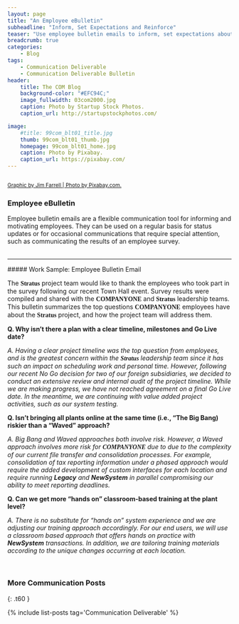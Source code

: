 ```yaml
---
layout: page
title: "An Employee eBulletin"
subheadline: "Inform, Set Expectations and Reinforce"
teaser: "Use employee bulletin emails to inform, set expectations about involvement and reinforce key messages."
breadcrumb: true
categories:
    - Blog
tags:
    - Communication Deliverable
    - Communication Deliverable Bulletin
header:
    title: The COM Blog
    background-color: "#EFC94C;"
    image_fullwidth: 03com2000.jpg
    caption: Photo by Startup Stock Photos.
    caption_url: http://startupstockphotos.com/

image:
    #title: 99com_blt01_title.jpg
    thumb: 99com_blt01_thumb.jpg
    homepage: 99com_blt01_home.jpg
    caption: Photo by Pixabay.
    caption_url: https://pixabay.com/
---
```


<div class="row" >
  <div class="medium-12 columns t30">
    <strong class="show-for-small-only"><img src="{{ site.urlimg }}99com_blt01_widget.jpg" alt=""></strong>
    <strong class="show-for-medium-up"><img src="{{ site.urlimg }}99com_blt01_title.jpg" alt=""></strong>
  </div>
</div>
<p><a href="https://pixabay.com/"><small>Graphic by Jim Farrell | Photo by Pixabay.com.</small></a></p>

### Employee eBulletin
Employee bulletin emails are a flexible communication tool for informing and motivating employees. They can be used on a regular basis for status updates or for occasional communications that require special attention, such as communicating the results of an employee survey.   
<br>
<hr>
##### Work Sample: Employee Bulletin Email
<br>
<div class="row" >
  <div class="medium-12 columns t30">
    <strong class="show-for-small-only"><img src="{{ site.urlimg }}99com_blt01_email_sm.jpg" alt=""></strong>
    <strong class="show-for-medium-up"><img src="{{ site.urlimg }}99com_blt01_email_lg.jpg" alt=""></strong>
  </div>
</div>
<p></p>
<p>The <span style="font-family: Times; font-weight: bold">Stratus</span> project team would like to thank the employees who took part in the survey following our recent Town Hall event. Survey results were compiled and shared with the <span style="font-family: Times; font-weight: bold">COMPANYONE</span> and <span style="font-family: Times; font-weight: bold">Stratus</span> leadership teams. This bulletin summarizes the top questions <span style="font-family: Times; font-weight: bold">COMPANYONE</span> employees have about the <span style="font-family: Times; font-weight: bold">Stratus</span> project, and how the project team will address them.</p>

<p style="margin:0;"><b>Q. Why isn’t there a plan with a clear timeline, milestones and Go Live date?</b></p>
<p><i>A. Having a clear project timeline was the top question from employees, and is the greatest concern within the <span style="font-family: Times; font-weight: bold">Stratus</span> leadership team since it has such an impact on scheduling work and personal time. However, following our recent No Go decision for two of our foreign subsidiaries, we decided to conduct an extensive review and internal audit of the project timeline. While we are making progress, we have not reached agreement on a final Go Live date. In the meantime, we are continuing with value added project activities, such as our system testing.</i></p>

<p style="margin:0;"><b>Q. Isn’t bringing all plants online at the same time (i.e., “The Big Bang) riskier than a “Waved” approach?</b></p>
<p><i>A. Big Bang and Waved approaches both involve risk. However, a Waved approach involves more risk for <span style="font-family: Times; font-weight: bold">COMPANYONE</span> due to due to the complexity of our current file transfer and consolidation processes. For example, consolidation of tax reporting information under a phased approach would require the added development of custom interfaces for each location and require running <b>Legacy</b> and <b>NewSystem</b> in parallel compromising our ability to meet reporting deadlines.</i></p>

<p style="margin:0;"><b>Q. Can we get more “hands on” classroom-based training at the plant level?</b></p>
<p><i>A. There is no substitute for “hands on” system experience and we are adjusting our training approach accordingly. For our end users, we will use a classroom based approach that offers hands on practice with <b>NewSystem</b> transactions. In addition, we are tailoring training materials according to the unique changes occurring at each location.</i></p>


<br>


### More Communication Posts
{: .t60 }

{% include list-posts tag='Communication Deliverable' %}
